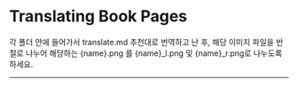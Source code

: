 # Translating Book Pages

각 폴더 안에 들어가서 translate.md 추천대로 번역하고 난 후, 해당 이미지 파일을 반절로 나누어 해당하는 {name}.png 를 {name}_l.png 및 {name}_r.png로 나누도록 하세요.

---
